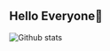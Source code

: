 ## Hello Everyone👋

![Github stats](https://github-readme-stats.vercel.app/api?username=siddhantmittal024)

